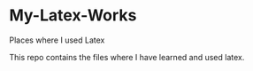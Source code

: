 # My-Latex-Works
Places where I used Latex

This repo contains the files where I have learned and used latex.
